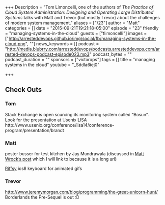 +++
Description = "Tom Limoncelli, one of the authors of _The Practice of Cloud System Administration: Designing and Operating Large Distributed Systems_ talks with Matt and Trevor (but mostly Trevor) about the challenges of modern system management."
aliases = ["/23"]
author = "Matt"
categories = []
date = "2015-09-21T19:21:18-05:00"
episode = "23"
friendly = "managing-systems-in-the-cloud"
guests = ["tlimoncelli"]
images = ["http://arresteddevops.github.io/img/social/fb/managing-systems-in-the-cloud.png", ""]
news_keywords = []
podcast = "http://media.blubrry.com/arresteddevops/podcasts.arresteddevops.com/arrested-devops-podcast-episode023.mp3"
podcast_bytes = ""
podcast_duration = ""
sponsors = ["victorops"]
tags = []
title = "managing systems in the cloud"
youtube = "_SddIa6iej0"

+++
<h2>Check Outs</h2>
<h3>Tom</h3>
Stack Exchange is open sourcing its monitoring system called “Bosun”. Look for the presentation at Usenix LISA http://www.usenix.org/conference/lisa14/conference-program/presentation/brandt
<h3>Matt</h3>
pester busser for test kitchen by Jay Mundrawala (discussed in <a href="http://www.hurryupandwait.io/blog/configure-and-test-windows-infrastructure-using-powershell-technologies-dsc-and-pester-running-from-chef-and-test-kitchen" target="_blank">Matt Wrock’s post</a> which I will link to because it is a long url)

<a href="http://www.riffsy.com/" target="_blank">Riffsy</a> ios8 keyboard for animated gifs
<h3>Trevor</h3>
<a href="http://www.jeremymorgan.com/blog/programming/the-great-unicorn-hunt/" target="_blank">http://www.jeremymorgan.com/blog/programming/the-great-unicorn-hunt/</a>
Borderlands the Pre-Sequel is out :D
